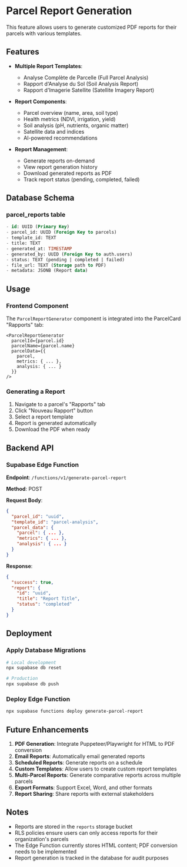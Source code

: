 # Parcel Report Generation

This feature allows users to generate customized PDF reports for their parcels with various templates.

## Features

- **Multiple Report Templates**:
  - Analyse Complète de Parcelle (Full Parcel Analysis)
  - Rapport d'Analyse du Sol (Soil Analysis Report)
  - Rapport d'Imagerie Satellite (Satellite Imagery Report)

- **Report Components**:
  - Parcel overview (name, area, soil type)
  - Health metrics (NDVI, irrigation, yield)
  - Soil analysis (pH, nutrients, organic matter)
  - Satellite data and indices
  - AI-powered recommendations

- **Report Management**:
  - Generate reports on-demand
  - View report generation history
  - Download generated reports as PDF
  - Track report status (pending, completed, failed)

## Database Schema

### parcel_reports table
```sql
- id: UUID (Primary Key)
- parcel_id: UUID (Foreign Key to parcels)
- template_id: TEXT
- title: TEXT
- generated_at: TIMESTAMP
- generated_by: UUID (Foreign Key to auth.users)
- status: TEXT (pending | completed | failed)
- file_url: TEXT (Storage path to PDF)
- metadata: JSONB (Report data)
```

## Usage

### Frontend Component

The `ParcelReportGenerator` component is integrated into the ParcelCard "Rapports" tab:

```tsx
<ParcelReportGenerator
  parcelId={parcel.id}
  parcelName={parcel.name}
  parcelData={{
    parcel,
    metrics: { ... },
    analysis: { ... }
  }}
/>
```

### Generating a Report

1. Navigate to a parcel's "Rapports" tab
2. Click "Nouveau Rapport" button
3. Select a report template
4. Report is generated automatically
5. Download the PDF when ready

## Backend API

### Supabase Edge Function

**Endpoint**: `/functions/v1/generate-parcel-report`

**Method**: POST

**Request Body**:
```json
{
  "parcel_id": "uuid",
  "template_id": "parcel-analysis",
  "parcel_data": {
    "parcel": { ... },
    "metrics": { ... },
    "analysis": { ... }
  }
}
```

**Response**:
```json
{
  "success": true,
  "report": {
    "id": "uuid",
    "title": "Report Title",
    "status": "completed"
  }
}
```

## Deployment

### Apply Database Migrations

```bash
# Local development
npx supabase db reset

# Production
npx supabase db push
```

### Deploy Edge Function

```bash
npx supabase functions deploy generate-parcel-report
```

## Future Enhancements

1. **PDF Generation**: Integrate Puppeteer/Playwright for HTML to PDF conversion
2. **Email Reports**: Automatically email generated reports
3. **Scheduled Reports**: Generate reports on a schedule
4. **Custom Templates**: Allow users to create custom report templates
5. **Multi-Parcel Reports**: Generate comparative reports across multiple parcels
6. **Export Formats**: Support Excel, Word, and other formats
7. **Report Sharing**: Share reports with external stakeholders

## Notes

- Reports are stored in the `reports` storage bucket
- RLS policies ensure users can only access reports for their organization's parcels
- The Edge Function currently stores HTML content; PDF conversion needs to be implemented
- Report generation is tracked in the database for audit purposes